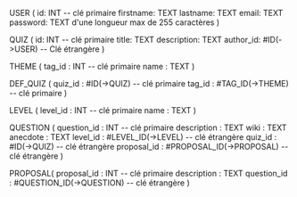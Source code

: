 USER (
  id: INT             -- clé primaire
  firstname: TEXT
  lastname: TEXT
  email: TEXT
  password: TEXT d'une longueur max de 255 caractères
)

QUIZ (
  id: INT                -- clé primaire
  title: TEXT
  description: TEXT
  author_id: #ID(->USER)     -- Clé étrangère
)

THEME (
    tag_id : INT       -- clé primaire
    name : TEXT
)

DEF_QUIZ (
    quiz_id : #ID(->QUIZ)            -- clé primaire
    tag_id : #TAG_ID(->THEME)        -- clé primaire
)

LEVEL (
    level_id : INT                   -- clé primaire 
    name : TEXT
)

QUESTION (
    question_id : INT                -- clé primaire
    description : TEXT
    wiki : TEXT
    anecdote : TEXT
    level_id : #LEVEL_ID(->LEVEL)     -- clé étrangère
    quiz_id : #ID(->QUIZ)             -- clé étrangère
    proposal_id : #PROPOSAL_ID(->PROPOSAL)   -- clé étrangère
)

PROPOSAL(
    proposal_id : INT                 -- clé primaire
    description : TEXT
    question_id : #QUESTION_ID(->QUESTION)     -- clé étrangère
)